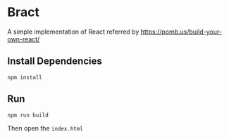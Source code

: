 # Bract
A simple implementation of React referred by https://pomb.us/build-your-own-react/

## Install Dependencies
```
npm install
```

## Run
```
npm run build
```
Then open the `index.html`
